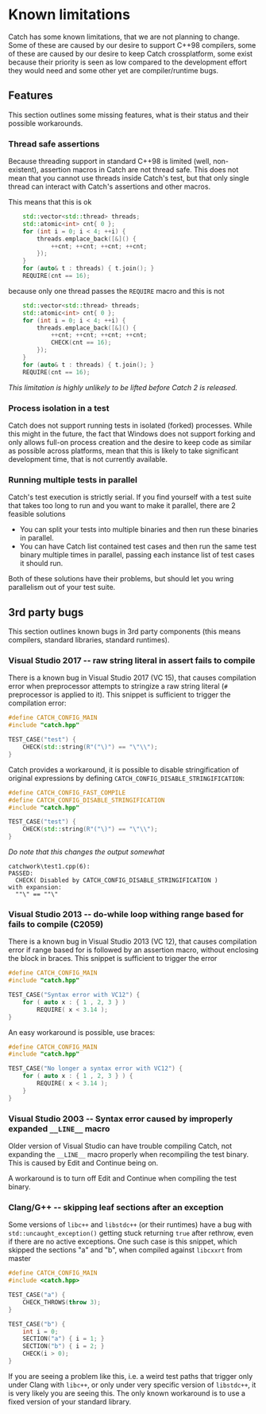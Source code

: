 # Known limitations

Catch has some known limitations, that we are not planning to change. Some of these are caused by our desire to support C++98 compilers, some of these are caused by our desire to keep Catch crossplatform, some exist because their priority is seen as low compared to the development effort they would need and some other yet are compiler/runtime bugs.

## Features
This section outlines some missing features, what is their status and their possible workarounds.

### Thread safe assertions
Because threading support in standard C++98 is limited (well, non-existent), assertion macros in Catch are not thread safe. This does not mean that you cannot use threads inside Catch's test, but that only single thread can interact with Catch's assertions and other macros.

This means that this is ok
```cpp
    std::vector<std::thread> threads;
    std::atomic<int> cnt{ 0 };
    for (int i = 0; i < 4; ++i) {
        threads.emplace_back([&]() {
            ++cnt; ++cnt; ++cnt; ++cnt;
        });
    }
    for (auto& t : threads) { t.join(); }
    REQUIRE(cnt == 16);
```
because only one thread passes the `REQUIRE` macro and this is not
```cpp
    std::vector<std::thread> threads;
    std::atomic<int> cnt{ 0 };
    for (int i = 0; i < 4; ++i) {
        threads.emplace_back([&]() {
            ++cnt; ++cnt; ++cnt; ++cnt;
            CHECK(cnt == 16);
        });
    }
    for (auto& t : threads) { t.join(); }
    REQUIRE(cnt == 16);
```


_This limitation is highly unlikely to be lifted before Catch 2 is released._

### Process isolation in a test
Catch does not support running tests in isolated (forked) processes. While this might in the future, the fact that Windows does not support forking and only allows full-on process creation and the desire to keep code as similar as possible across platforms, mean that this is likely to take significant development time, that is not currently available.

### Running multiple tests in parallel
Catch's test execution is strictly serial. If you find yourself with a test suite that takes too long to run and you want to make it parallel, there are 2 feasible solutions
 * You can split your tests into multiple binaries and then run these binaries in parallel.
 * You can have Catch list contained test cases and then run the same test binary multiple times in parallel, passing each instance list of test cases it should run.

Both of these solutions have their problems, but should let you wring parallelism out of your test suite.

## 3rd party bugs
This section outlines known bugs in 3rd party components (this means compilers, standard libraries, standard runtimes).

### Visual Studio 2017 -- raw string literal in assert fails to compile
There is a known bug in Visual Studio 2017 (VC 15), that causes compilation error when preprocessor attempts to stringize a raw string literal (`#` preprocessor is applied to it). This snippet is sufficient to trigger the compilation error:
```cpp
#define CATCH_CONFIG_MAIN
#include "catch.hpp"

TEST_CASE("test") {
    CHECK(std::string(R"("\)") == "\"\\");
}
```

Catch provides a workaround, it is possible to disable stringification of original expressions by defining `CATCH_CONFIG_DISABLE_STRINGIFICATION`:
```cpp
#define CATCH_CONFIG_FAST_COMPILE
#define CATCH_CONFIG_DISABLE_STRINGIFICATION
#include "catch.hpp"

TEST_CASE("test") {
    CHECK(std::string(R"("\)") == "\"\\");
}
```

_Do note that this changes the output somewhat_
```
catchwork\test1.cpp(6):
PASSED:
  CHECK( Disabled by CATCH_CONFIG_DISABLE_STRINGIFICATION )
with expansion:
  ""\" == ""\"
```


### Visual Studio 2013 -- do-while loop withing range based for fails to compile (C2059)
There is a known bug in Visual Studio 2013 (VC 12), that causes compilation error if range based for is followed by an assertion macro, without enclosing the block in braces. This snippet is sufficient to trigger the error
```cpp
#define CATCH_CONFIG_MAIN
#include "catch.hpp"

TEST_CASE("Syntax error with VC12") {
    for ( auto x : { 1 , 2, 3 } )
        REQUIRE( x < 3.14 );
}
```
An easy workaround is possible, use braces:
```cpp
#define CATCH_CONFIG_MAIN
#include "catch.hpp"

TEST_CASE("No longer a syntax error with VC12") {
    for ( auto x : { 1 , 2, 3 } ) {
        REQUIRE( x < 3.14 );
    }
}
```

### Visual Studio 2003 -- Syntax error caused by improperly expanded `__LINE__` macro
Older version of Visual Studio can have trouble compiling Catch, not expanding the `__LINE__` macro properly when recompiling the test binary. This is caused by Edit and Continue being on.

A workaround is to turn off Edit and Continue when compiling the test binary.

### Clang/G++ -- skipping leaf sections after an exception
Some versions of `libc++` and `libstdc++` (or their runtimes) have a bug with `std::uncaught_exception()` getting stuck returning `true` after rethrow, even if there are no active exceptions. One such case is this snippet, which skipped the sections "a" and "b", when compiled against `libcxxrt` from master
```cpp
#define CATCH_CONFIG_MAIN
#include <catch.hpp>

TEST_CASE("a") {
    CHECK_THROWS(throw 3);
}

TEST_CASE("b") {
    int i = 0;
    SECTION("a") { i = 1; }
    SECTION("b") { i = 2; }
    CHECK(i > 0);
}
```

If you are seeing a problem like this, i.e. a weird test paths that trigger only under Clang with `libc++`, or only under very specific version of `libstdc++`, it is very likely you are seeing this. The only known workaround is to use a fixed version of your standard library.
